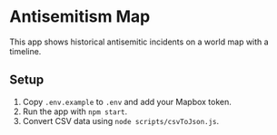 # Antisemitism Map

This app shows historical antisemitic incidents on a world map with a timeline.

## Setup
1. Copy `.env.example` to `.env` and add your Mapbox token.
2. Run the app with `npm start`.
3. Convert CSV data using `node scripts/csvToJson.js`.
